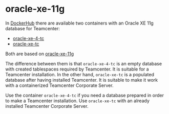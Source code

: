# oracle-xe-11g

In [DockerHub](https://hub.docker.com) there are available two containers with an Oracle XE 11g database for
Teamcenter:

* [oracle-xe-4-tc](https://hub.docker.com/r/jagasanchez/oracle-xe-4-tc/)
* [oracle-xe-tc](https://hub.docker.com/r/jagasanchez/oracle-xe-tc/)

Both are based on [oracle-xe-11g](https://hub.docker.com/r/wnameless/oracle-xe-11g/)

The difference between them is that `oracle-xe-4-tc` is an empty database with created tablespaces required
by Teamcenter. It is suitable for a Teamcenter installation.
In the other hand, `oracle-xe-tc` is a populated database after having installed Teamcenter. It is suitable
to make it work with a containerized Teamcenter Corporate Server.

Use the container `oracle-xe-4-tc` if you need a database prepared in order to make a Teamcenter installation.
Use `oracle-xe-tc` with an already installed Teamcenter Corporate Server.
